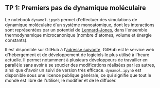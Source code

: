 ## TP 1: Premiers pas de dynamique moléculaire

Le notebook `dynamol.ipynb` permet d'effectuer des simulations de dynamique moléculaire d'un système monoatomique, dont les interactions sont représentées par un potentiel de [Lennard-Jones](https://fr.wikipedia.org/wiki/Potentiel_de_Lennard-Jones), dans l'ensemble thermodynamique microcanonique (nombre d'atomes, volume et énergie constants).

Il est disponible sur GitHub à l'[adresse suivante](https://github.com/salanne/dynamol). GitHub est le service web d'hébergement et de développement de logiciels le plus utilisé à l'heure actuelle. Il permet notamment à plusieurs développeurs de travailler en parallèle sans avoir à se soucier des modifications réalisées par les autres, ainsi que d'avoir un suivi de version très efficace. `dynamol.ipynb` est disponible sous une licence publique générale, ce qui signifie que tout le monde est libre de l'utiliser, le modifier et de le diffuser.
